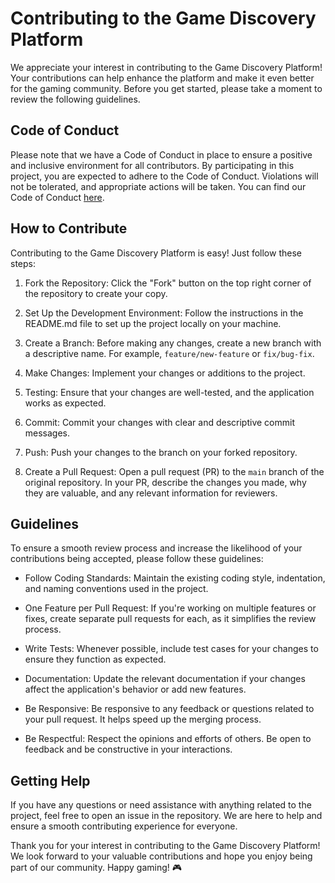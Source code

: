 # Contributing to the Game Discovery Platform

We appreciate your interest in contributing to the Game Discovery Platform! Your contributions can help enhance the platform and make it even better for the gaming community. Before you get started, please take a moment to review the following guidelines.

## Code of Conduct

Please note that we have a Code of Conduct in place to ensure a positive and inclusive environment for all contributors. By participating in this project, you are expected to adhere to the Code of Conduct. Violations will not be tolerated, and appropriate actions will be taken. You can find our Code of Conduct [here](CODE_OF_CONDUCT.md).

## How to Contribute

Contributing to the Game Discovery Platform is easy! Just follow these steps:

1. Fork the Repository: Click the "Fork" button on the top right corner of the repository to create your copy.

2. Set Up the Development Environment: Follow the instructions in the README.md file to set up the project locally on your machine.

3. Create a Branch: Before making any changes, create a new branch with a descriptive name. For example, `feature/new-feature` or `fix/bug-fix`.

4. Make Changes: Implement your changes or additions to the project.

5. Testing: Ensure that your changes are well-tested, and the application works as expected.

6. Commit: Commit your changes with clear and descriptive commit messages.

7. Push: Push your changes to the branch on your forked repository.

8. Create a Pull Request: Open a pull request (PR) to the `main` branch of the original repository. In your PR, describe the changes you made, why they are valuable, and any relevant information for reviewers.

## Guidelines

To ensure a smooth review process and increase the likelihood of your contributions being accepted, please follow these guidelines:

- Follow Coding Standards: Maintain the existing coding style, indentation, and naming conventions used in the project.

- One Feature per Pull Request: If you're working on multiple features or fixes, create separate pull requests for each, as it simplifies the review process.

- Write Tests: Whenever possible, include test cases for your changes to ensure they function as expected.

- Documentation: Update the relevant documentation if your changes affect the application's behavior or add new features.

- Be Responsive: Be responsive to any feedback or questions related to your pull request. It helps speed up the merging process.

- Be Respectful: Respect the opinions and efforts of others. Be open to feedback and be constructive in your interactions.

## Getting Help

If you have any questions or need assistance with anything related to the project, feel free to open an issue in the repository. We are here to help and ensure a smooth contributing experience for everyone.

Thank you for your interest in contributing to the Game Discovery Platform! We look forward to your valuable contributions and hope you enjoy being part of our community. Happy gaming! 🎮
